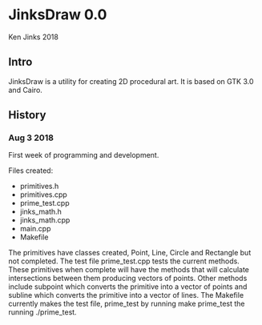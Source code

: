 # JinksDraw 0.0
Ken Jinks 2018

## Intro

JinksDraw is a utility for creating 2D procedural art. It is based on GTK 3.0 and Cairo.
## History
### Aug 3 2018
First week of programming and development.  

Files created:

  * primitives.h
  * primitives.cpp
  * prime_test.cpp
  * jinks_math.h
  * jinks_math.cpp
  * main.cpp
  * Makefile

The primitives have classes created, Point, Line, Circle and Rectangle but not completed. The test file prime_test.cpp tests the current methods.
These primitives when complete will have the methods that will calculate intersections between them producing vectors of points. Other methods include subpoint which converts the primitive into a vector of points and subline which converts the primitive into a vector of lines.
The Makefile currently makes the test file, prime_test by running make prime_test the running ./prime_test. 
